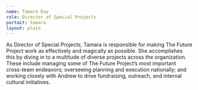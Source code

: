 ```yaml
---
name: Tamara Day
role: Director of Special Projects 
portait: tamara
layout: plain
---
```


As Director of Special Projects, Tamara is responsible for making The Future Project work as effectively and magically as possible. She accomplishes this by diving in to a multitude of diverse projects across the organization. These include managing some of The Future Project’s most important cross-team endeavors; overseeing planning and execution nationally; and working closely with Andrew to drive fundraising, outreach, and internal cultural initiatives.
